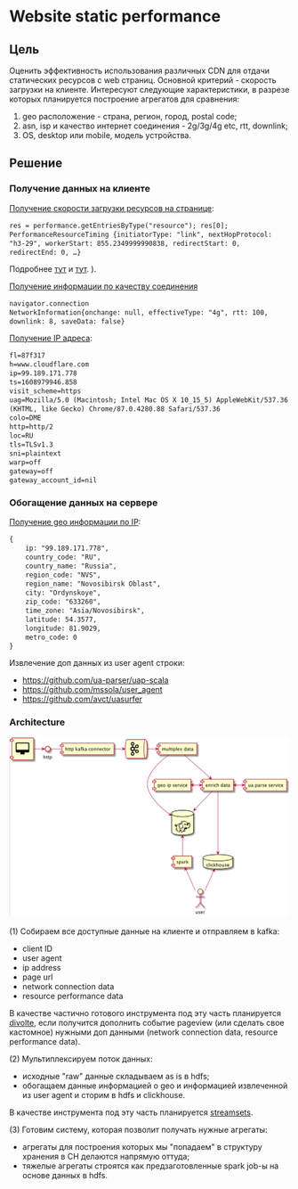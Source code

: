 # Website static performance

## Цель
Оценить эффективность использования различных CDN для отдачи статических ресурсов c web страниц. 
Основной критерий - скорость загрузки на клиенте.
Интересуют следующие характеристики, в разрезе которых планируется построение агрегатов для сравнения:
1. geo расположение - страна, регион, город, postal code;
1. asn, isp и качество интернет соединения - 2g/3g/4g etc, rtt, downlink; 
1. OS, desktop или mobile, модель устройства.

## Решение
### Получение данных на клиенте
[Получение скорости загрузки ресурсов на странице](https://developers.google.com/web/fundamentals/performance/navigation-and-resource-timing):
```
res = performance.getEntriesByType("resource"); res[0];
PerformanceResourceTiming {initiatorType: "link", nextHopProtocol: "h3-29", workerStart: 855.2349999990838, redirectStart: 0, redirectEnd: 0, …}
```

Подробнее [тут](https://blog.logrocket.com/how-to-practically-use-performance-api-to-measure-performance/) и [тут](https://developer.mozilla.org/en-US/docs/Web/API/Resource_Timing_API/Using_the_Resource_Timing_API).
).

[Получение информации по качеству соединения](https://usefulangle.com/post/171/javascript-get-network-information)
```
navigator.connection
NetworkInformation{onchange: null, effectiveType: "4g", rtt: 100, downlink: 8, saveData: false}
```

[Получение IP адреса](https://www.cloudflare.com/cdn-cgi/trace):
```
fl=87f317
h=www.cloudflare.com
ip=99.189.171.778
ts=1608979946.858
visit_scheme=https
uag=Mozilla/5.0 (Macintosh; Intel Mac OS X 10_15_5) AppleWebKit/537.36 (KHTML, like Gecko) Chrome/87.0.4280.88 Safari/537.36
colo=DME
http=http/2
loc=RU
tls=TLSv1.3
sni=plaintext
warp=off
gateway=off
gateway_account_id=nil
```

### Обогащение данных на сервере
[Получение geo информации по IP](https://freegeoip.app/):
```
{
    ip: "99.189.171.778",
    country_code: "RU",
    country_name: "Russia",
    region_code: "NVS",
    region_name: "Novosibirsk Oblast",
    city: "Ordynskoye",
    zip_code: "633260",
    time_zone: "Asia/Novosibirsk",
    latitude: 54.3577,
    longitude: 81.9029,
    metro_code: 0
}
``` 

Извлечение доп данных из user agent строки:
- https://github.com/ua-parser/uap-scala
- https://github.com/mssola/user_agent
- https://github.com/avct/uasurfer


### Architecture

![alt arch](.plantuml/arch.png "arch")

(1) Собираем все доступные данные на клиенте и отправляем в kafka:

- client ID
- user agent
- ip address
- page url
- network connection data
- resource performance data

В качестве частично готового инструмента под эту часть планируется [divolte](https://divolte.io/), 
если получится дополнить событие pageview (или сделать свое кастомное) нужными доп данными (network connection data, resource performance data).

(2) Мультиплексируем поток данных: 

- исходные "raw" данные складываем as is в hdfs;
- обогащаем данные информацией о geo и информацией извлеченной из user agent и сторим в hdfs и clickhouse.

В качестве инструмента под эту часть планируется [streamsets](https://streamsets.com/).

(3) Готовим систему, которая позволит получать нужные агрегаты:

- агрегаты для построения которых мы "попадаем" в структуру хранения в CH делаются напрямую оттуда;
- тяжелые агрегаты строятся как предзаготовленные spark job-ы на основе данных в hdfs.
 